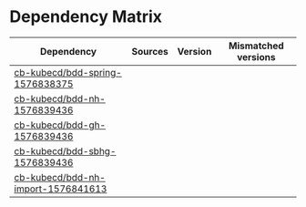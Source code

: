 # Dependency Matrix

Dependency | Sources | Version | Mismatched versions
---------- | ------- | ------- | -------------------
[cb-kubecd/bdd-spring-1576838375](https://github.com/cb-kubecd/bdd-spring-1576838375.git) |  | []() | 
[cb-kubecd/bdd-nh-1576839436](https://github.com/cb-kubecd/bdd-nh-1576839436.git) |  | []() | 
[cb-kubecd/bdd-gh-1576839436](https://github.com/cb-kubecd/bdd-gh-1576839436.git) |  | []() | 
[cb-kubecd/bdd-sbhg-1576839436](https://github.com/cb-kubecd/bdd-sbhg-1576839436.git) |  | []() | 
[cb-kubecd/bdd-nh-import-1576841613](https://github.com/cb-kubecd/bdd-nh-import-1576841613.git) |  | []() | 
